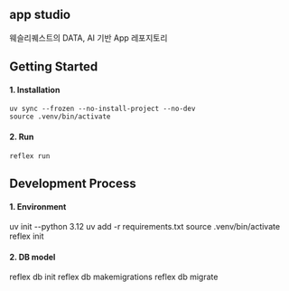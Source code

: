 ## app studio
웨슬리퀘스트의 DATA, AI 기반 App 레포지토리

## Getting Started
#### 1. Installation
```
uv sync --frozen --no-install-project --no-dev
source .venv/bin/activate
```
#### 2. Run
```
reflex run
```
## Development Process
#### 1. Environment
uv init --python 3.12
uv add -r requirements.txt
source .venv/bin/activate
reflex init
#### 2. DB model
reflex db init
reflex db makemigrations
reflex db migrate

